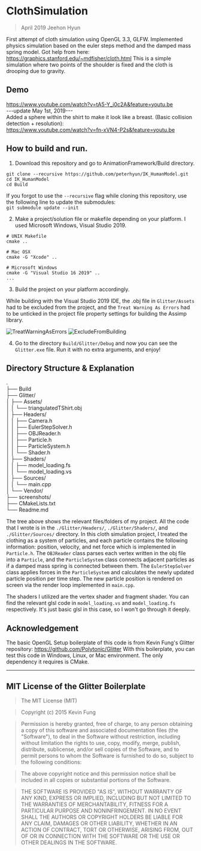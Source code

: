 # ClothSimulation
> April 2019 Jeehon Hyun

First attempt of cloth simulation using OpenGL 3.3, GLFW. Implemented physics simulation based on the euler steps method and the damped mass spring model. Got help from here: https://graphics.stanford.edu/~mdfisher/cloth.html
This is a simple simulation where two points of the shoulder is fixed and the cloth is drooping due to gravity.

## Demo
https://www.youtube.com/watch?v=tA5-Y_i0c2A&feature=youtu.be  
---update May 1st, 2019---  
Added a sphere within the shirt to make it look like a breast. (Basic collision detection + resolution):  
https://www.youtube.com/watch?v=fn-xVN4-P2s&feature=youtu.be

## How to build and run.
1. Download this repository and go to AnimationFramework/Build directory.
```
git clone --recursive https://github.com/peterhyun/IK_HumanModel.git
cd IK_HumanModel
cd Build
```

If you forgot to use the ```--recursive``` flag while cloning this repository, use the following line to update the submodules:  
```git submodule update --init```

2. Make a project/solution file or makefile depending on your platform. I used Microsoft Windows, Visual Studio 2019.
```
# UNIX Makefile
cmake ..

# Mac OSX
cmake -G "Xcode" ..

# Microsoft Windows
cmake -G "Visual Studio 16 2019" ..
...
```
3. Build the project on your platform accordingly.

While building with the Visual Studio 2019 IDE, the .obj file in ```Glitter/Assets``` had to be excluded from the project, and the ```Treat Warning As Errors``` had to be unticked in the project file property settings for building the Assimp library.

![TreatWarningAsErrors](screenshots/DoNotTreatWarningsAsErrors.JPG)
![ExcludeFromBuilding](screenshots/Capture_ExcludeFromProject.JPG)

4. Go to the directory ```Build/Glitter/Debug``` and now you can see the ```Glitter.exe``` file. Run it with no extra arguments, and enjoy!

## Directory Structure & Explanation
.  
├── Build  
├── Glitter/  
│   ├── Assets/  
│   │   └── triangulatedTShirt.obj  
│   ├── Headers/  
│   │   ├── Camera.h  
│   │   ├── EulerStepSolver.h  
│   │   ├── OBJReader.h  
│   │   ├── Particle.h  
│   │   ├── ParticleSystem.h  
│   │   └── Shader.h  
│   ├── Shaders/  
│   │   ├── model_loading.fs  
│   │   └── model_loading.vs  
│   ├── Sources/  
│   │   └── main.cpp  
│   └── Vendor/  
├── screenshots/  
├── CMakeLists.txt  
└── Readme.md  

The tree above shows the relevant files/folders of my project. All the code that I wrote is in the ```./Glitter/Headers/```, ```./Glitter/Shaders/```, and ```./Glitter/Sources/``` directory. In this cloth simulation project, I treated the clothing as a system of particles, and each particle contains the following information: position, velocity, and net force which is implemented in ```Particle.h```. The ```OBJReader``` class parses each vertex written in the obj file into a ```Particle```, and the ```ParticleSystem``` class connects adjacent particles as if a damped mass spring is connected between them. The ```EulerStepSolver``` class applies forces in the ```ParticleSystem``` and calculates the newly updated particle position per time step. The new particle position is rendered on screen via the render loop implemented in ```main.cpp```.

The shaders I utilized are the vertex shader and fragment shader. You can find the relevant glsl code in ```model_loading.vs``` and ```model_loading.fs``` respectively. It's just basic glsl in this case, so I won't go through it deeply.

## Acknowledgement
The basic OpenGL Setup boilerplate of this code is from Kevin Fung's Glitter repository: https://github.com/Polytonic/Glitter
With this boilerplate, you can test this code in Windows, Linux, or Mac environment. The only dependency it requires is CMake.

-------------------------------------------------------------------------------------------------------------------
## MIT License of the Glitter Boilerplate
>The MIT License (MIT)

>Copyright (c) 2015 Kevin Fung

>Permission is hereby granted, free of charge, to any person obtaining a copy of this software and associated documentation files (the "Software"), to deal in the Software without restriction, including without limitation the rights to use, copy, modify, merge, publish, distribute, sublicense, and/or sell copies of the Software, and to permit persons to whom the Software is furnished to do so, subject to the following conditions:

>The above copyright notice and this permission notice shall be included in all copies or substantial portions of the Software.

>THE SOFTWARE IS PROVIDED "AS IS", WITHOUT WARRANTY OF ANY KIND, EXPRESS OR IMPLIED, INCLUDING BUT NOT LIMITED TO THE WARRANTIES OF MERCHANTABILITY, FITNESS FOR A PARTICULAR PURPOSE AND NONINFRINGEMENT. IN NO EVENT SHALL THE AUTHORS OR COPYRIGHT HOLDERS BE LIABLE FOR ANY CLAIM, DAMAGES OR OTHER LIABILITY, WHETHER IN AN ACTION OF CONTRACT, TORT OR OTHERWISE, ARISING FROM, OUT OF OR IN CONNECTION WITH THE SOFTWARE OR THE USE OR OTHER DEALINGS IN THE SOFTWARE.
